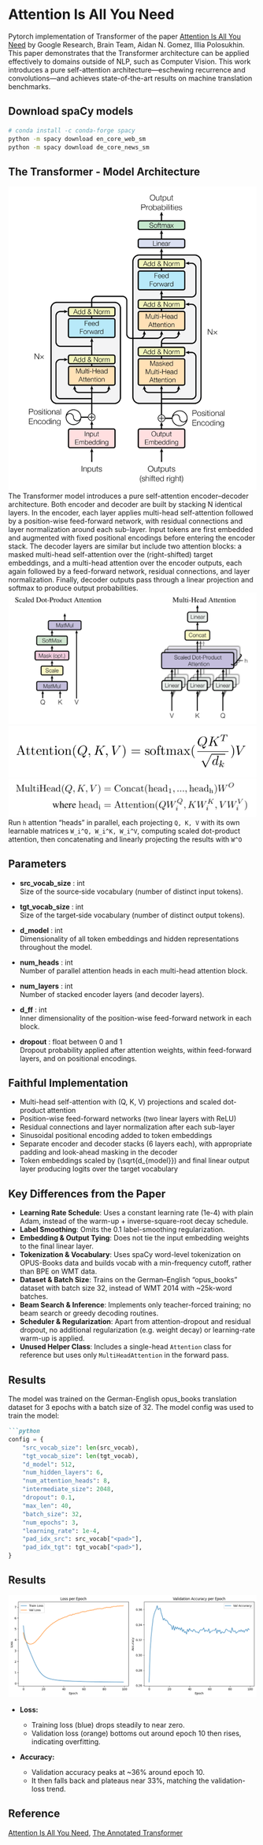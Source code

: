 # Attention Is All You Need

Pytorch implementation of Transformer of the paper [Attention Is All You Need](https://arxiv.org/pdf/1706.03762) by Google Research, Brain Team, Aidan N. Gomez, Illia Polosukhin. This paper demonstrates that the Transformer architecture can be applied effectively to domains outside of NLP, such as Computer Vision. This work introduces a pure self-attention architecture—eschewing recurrence and convolutions—and achieves state-of-the-art results on machine translation benchmarks.

## Download spaCy models
```bash
# conda install -c conda-forge spacy
python -m spacy download en_core_web_sm
python -m spacy download de_core_news_sm
```

## The Transformer - Model Architecture
![figure1](assets/figure1.png)
The Transformer model introduces a pure self-attention encoder–decoder architecture. Both encoder and decoder are built by stacking N identical layers. In the encoder, each layer applies multi-head self-attention followed by a position-wise feed-forward network, with residual connections and layer normalization around each sub-layer. Input tokens are first embedded and augmented with fixed positional encodings before entering the encoder stack. The decoder layers are similar but include two attention blocks: a masked multi-head self-attention over the (right-shifted) target embeddings, and a multi-head attention over the encoder outputs, each again followed by a feed-forward network, residual connections, and layer normalization. Finally, decoder outputs pass through a linear projection and softmax to produce output probabilities.
![figure2](assets/figure2.png)
![figure3](assets/figure3.png)
![figure4](assets/figure4.png)
Run `h` attention “heads” in parallel, each projecting `Q, K, V` with its own learnable matrices `W_i^Q, W_i^K, W_i^V`, computing scaled dot-product attention, then concatenating and linearly projecting the results with `W^O`

## Parameters

- **src_vocab_size** : int  
  Size of the source‐side vocabulary (number of distinct input tokens).

- **tgt_vocab_size** : int  
  Size of the target‐side vocabulary (number of distinct output tokens).

- **d_model** : int  
  Dimensionality of all token embeddings and hidden representations throughout the model.

- **num_heads** : int  
  Number of parallel attention heads in each multi-head attention block.

- **num_layers** : int  
  Number of stacked encoder layers (and decoder layers).

- **d_ff** : int  
  Inner dimensionality of the position-wise feed-forward network in each block.

- **dropout** : float between 0 and 1  
  Dropout probability applied after attention weights, within feed-forward layers, and on positional encodings.

## Faithful Implementation
- Multi-head self-attention with \(Q, K, V\) projections and scaled dot-product attention  
- Position-wise feed-forward networks (two linear layers with ReLU)  
- Residual connections and layer normalization after each sub-layer  
- Sinusoidal positional encoding added to token embeddings  
- Separate encoder and decoder stacks (6 layers each), with appropriate padding and look-ahead masking in the decoder  
- Token embeddings scaled by \(\sqrt{d_{model}}\) and final linear output layer producing logits over the target vocabulary  

## Key Differences from the Paper
- **Learning Rate Schedule**: Uses a constant learning rate (1e-4) with plain Adam, instead of the warm-up + inverse-square-root decay schedule.  
- **Label Smoothing**: Omits the 0.1 label-smoothing regularization.  
- **Embedding & Output Tying**: Does not tie the input embedding weights to the final linear layer.  
- **Tokenization & Vocabulary**: Uses spaCy word-level tokenization on OPUS-Books data and builds vocab with a min-frequency cutoff, rather than BPE on WMT data.  
- **Dataset & Batch Size**: Trains on the German–English “opus_books” dataset with batch size 32, instead of WMT 2014 with ~25k-word batches.  
- **Beam Search & Inference**: Implements only teacher-forced training; no beam search or greedy decoding routines.  
- **Scheduler & Regularization**: Apart from attention-dropout and residual dropout, no additional regularization (e.g. weight decay) or learning-rate warm-up is applied.  
- **Unused Helper Class**: Includes a single-head `Attention` class for reference but uses only `MultiHeadAttention` in the forward pass.

## Results
The model was trained on the German-English opus_books translation dataset for 3 epochs with a batch size of 32. The model config was used to train the model:
```markdown
```python
config = {
    "src_vocab_size": len(src_vocab),
    "tgt_vocab_size": len(tgt_vocab),
    "d_model": 512,
    "num_hidden_layers": 6,
    "num_attention_heads": 8,
    "intermediate_size": 2048,
    "dropout": 0.1,
    "max_len": 40,
    "batch_size": 32,
    "num_epochs": 3,
    "learning_rate": 1e-4,
    "pad_idx_src": src_vocab["<pad>"],
    "pad_idx_tgt": tgt_vocab["<pad>"],
}

```

## Results
![figure5](assets/figure5.png)
- **Loss:**  
  - Training loss (blue) drops steadily to near zero.  
  - Validation loss (orange) bottoms out around epoch 10 then rises, indicating overfitting.

- **Accuracy:**  
  - Validation accuracy peaks at ~36% around epoch 10.  
  - It then falls back and plateaus near 33%, matching the validation-loss trend.

## Reference
[Attention Is All You Need](https://arxiv.org/pdf/1706.03762), [The Annotated Transformer](https://nlp.seas.harvard.edu/annotated-transformer/#embeddings-and-softmax)
